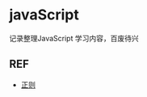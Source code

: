 # javaScript
记录整理JavaScript 学习内容，百废待兴
## REF
- <a href="https://jex.im/regulex/#!embed=false&flags=&re=%5E(a%7Cb)*%3F%24">正则</a>


